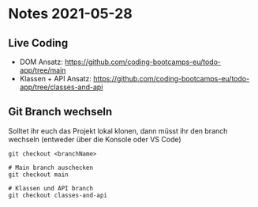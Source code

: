 # Notes 2021-05-28

## Live Coding

- DOM Ansatz: https://github.com/coding-bootcamps-eu/todo-app/tree/main
- Klassen + API Ansatz: https://github.com/coding-bootcamps-eu/todo-app/tree/classes-and-api

## Git Branch wechseln

Solltet ihr euch das Projekt lokal klonen, dann müsst ihr den branch wechseln (entweder über die Konsole oder VS Code)

```
git checkout <branchName>

# Main branch auschecken
git checkout main 

# Klassen und API branch
git checkout classes-and-api
```

